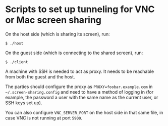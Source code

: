 # Scripts to set up tunneling for VNC or Mac screen sharing

On the host side (which is sharing its screen), run:

`$ ./host`

On the guest side (which is connecting to the shared screen), run:

`$ ./client`

A machine with SSH is needed to act as proxy. It needs to be reachable
from both the guest and the host.

The parties should configure the proxy as `PROXY=foobar.example.com`
in `~/.screen-sharing.config` and need to have a method of logging in
(for example, the password a user with the same name as the current
user, or SSH keys set up).

You can also configure `VNC_SERVER_PORT` on the host side in that same
file, in case VNC is not running at port `5900`.
